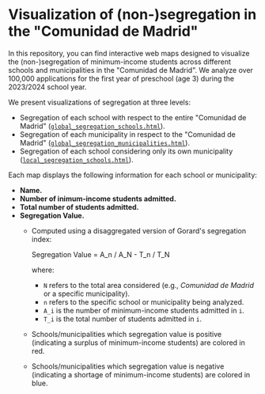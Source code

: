 # Visualization of (non-)segregation in the "Comunidad de Madrid"

In this repository, you can find interactive web maps designed to visualize the (non-)segregation of  minimum-income students across different schools and municipalities
in the "Comunidad de Madrid". We analyze over 100,000 applications for the first year of preschool (age 3) during the 2023/2024 school year.


We present visualizations of segregation at three levels:
- Segregation of each school with respect to the entire "Comunidad de Madrid" ([`global_segregation_schools.html`](global_segregation_schools.html)).
- Segregation of each municipality in respect to the "Comunidad de Madrid" ([`global_segregation_municipalities.html`](global_segregation_municipalities.html)).
- Segregation of each school considering only its own municipality ([`local_segregation_schools.html`](local_segregation_schools.html)).

Each map displays the following information for each school or municipality:
- **Name.**
- **Number of inimum-income students admitted.**
- **Total number of students admitted.**
- **Segregation Value.**
  - Computed using a disaggregated version of Gorard's segregation index:
  
    Segregation Value = A_n / A_N - T_n / T_N
    
    where:
    - `N` refers to the total area considered (e.g., *Comunidad de Madrid* or a specific municipality).
    - `n` refers to the specific school or municipality being analyzed.
    - `A_i` is the number of minimum-income students admitted in `i`.
    - `T_i` is the total number of students admitted in `i`.
      
  - Schools/municipalities which segregation value is positive (indicating a surplus of minimum-income students) are colored in red.
  - Schools/municipalities which segregation value is negative (indicating a shortage of minimum-income students) are colored in blue.
